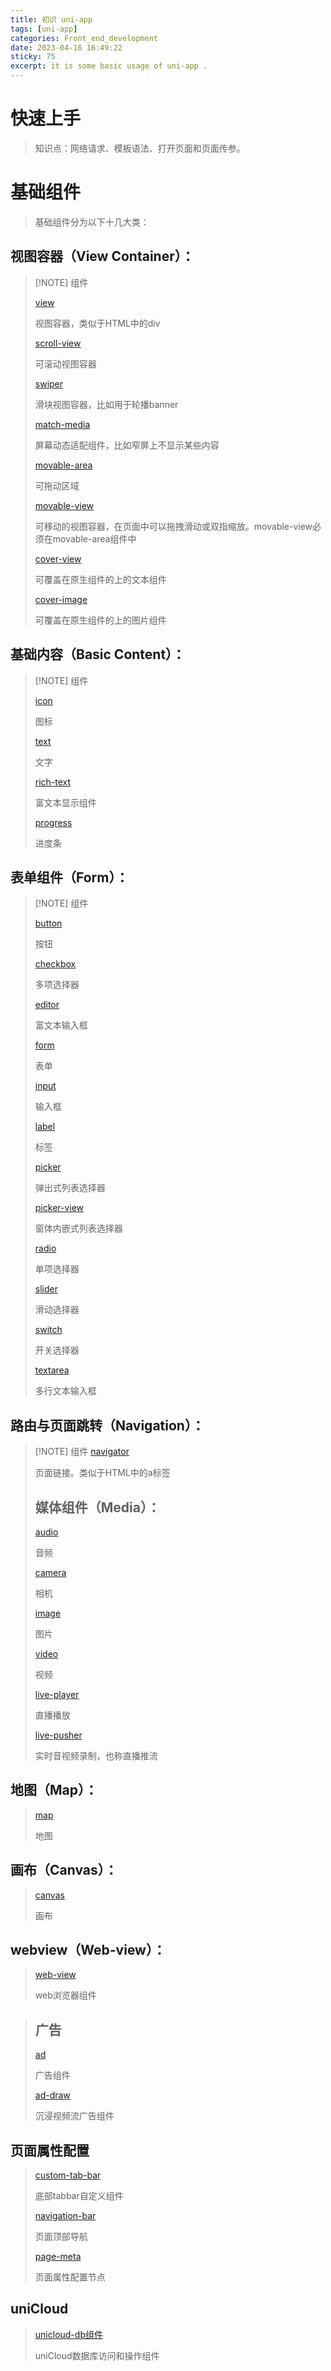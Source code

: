 ```yaml
---
title: 初识 uni-app
tags: [uni-app]
categories: Front_end_development
date: 2023-04-16 16:49:22
sticky: 75
excerpt: it is some basic usage of uni-app .
---
```


# 快速上手

> 知识点：网络请求、模板语法、打开页面和页面传参。

# 基础组件

> 基础组件分为以下十几大类：

## 视图容器（View Container）：


> [!NOTE] 组件
> 
> 
> [view](https://uniapp.dcloud.net.cn/component/view)
> 
> 视图容器，类似于HTML中的div
> 
> [scroll-view](https://uniapp.dcloud.net.cn/component/scroll-view)
> 
> 可滚动视图容器
> 
> [swiper](https://uniapp.dcloud.net.cn/component/swiper)
> 
> 滑块视图容器，比如用于轮播banner
> 
> [match-media](https://uniapp.dcloud.net.cn/component/match-media)
> 
> 屏幕动态适配组件，比如窄屏上不显示某些内容
> 
> [movable-area](https://uniapp.dcloud.net.cn/component/movable-view#movable-area)
> 
> 可拖动区域
> 
> [movable-view](https://uniapp.dcloud.net.cn/component/movable-view#movable-view)
> 
> 可移动的视图容器，在页面中可以拖拽滑动或双指缩放。movable-view必须在movable-area组件中
> 
> [cover-view](https://uniapp.dcloud.net.cn/component/cover-view#cover-view)
> 
> 可覆盖在原生组件的上的文本组件
> 
> [cover-image](https://uniapp.dcloud.net.cn/component/cover-view#cover-image)
> 
> 可覆盖在原生组件的上的图片组件

## 基础内容（Basic Content）：

> [!NOTE] 组件
> 
> [icon](https://uniapp.dcloud.net.cn/component/icon)
> 
> 图标
> 
> [text](https://uniapp.dcloud.net.cn/component/text)
> 
> 文字
> 
> [rich-text](https://uniapp.dcloud.net.cn/component/rich-text)
> 
> 富文本显示组件
> 
> [progress](https://uniapp.dcloud.net.cn/component/progress)
> 
> 进度条

## 表单组件（Form）：

> [!NOTE] 组件
> 
> [button](https://uniapp.dcloud.net.cn/component/button)
> 
> 按钮
> 
> [checkbox](https://uniapp.dcloud.net.cn/component/checkbox)
> 
> 多项选择器
> 
> [editor](https://uniapp.dcloud.net.cn/component/editor)
> 
> 富文本输入框
> 
> [form](https://uniapp.dcloud.net.cn/component/form)
> 
> 表单
> 
> [input](https://uniapp.dcloud.net.cn/component/input)
> 
> 输入框
> 
> [label](https://uniapp.dcloud.net.cn/component/label)
> 
> 标签
> 
> [picker](https://uniapp.dcloud.net.cn/component/picker)
> 
> 弹出式列表选择器
> 
> [picker-view](https://uniapp.dcloud.net.cn/component/picker-view)
> 
> 窗体内嵌式列表选择器
> 
> [radio](https://uniapp.dcloud.net.cn/component/radio)
> 
> 单项选择器
> 
> [slider](https://uniapp.dcloud.net.cn/component/slider)
> 
> 滑动选择器
> 
> [switch](https://uniapp.dcloud.net.cn/component/switch)
> 
> 开关选择器
> 
> [textarea](https://uniapp.dcloud.net.cn/component/textarea)
> 
> 多行文本输入框

## 路由与页面跳转（Navigation）：

> [!NOTE] 组件 
> [navigator](https://uniapp.dcloud.net.cn/component/navigator)
> 
> 页面链接。类似于HTML中的a标签
> 
> ## 媒体组件（Media）：
> 
> [audio](https://uniapp.dcloud.net.cn/component/audio)
> 
> 音频
> 
> [camera](https://uniapp.dcloud.net.cn/component/camera)
> 
> 相机
> 
> [image](https://uniapp.dcloud.net.cn/component/image)
> 
> 图片
> 
> [video](https://uniapp.dcloud.net.cn/component/video)
> 
> 视频
> 
> [live-player](https://uniapp.dcloud.net.cn/component/live-player)
> 
> 直播播放
> 
> [live-pusher](https://uniapp.dcloud.net.cn/component/live-pusher)
> 
> 实时音视频录制，也称直播推流

## 地图（Map）：
> 
> [map](https://uniapp.dcloud.net.cn/component/map)
> 
> 地图
> 
## 画布（Canvas）：
> 
> [canvas](https://uniapp.dcloud.net.cn/component/canvas)
> 
> 画布
> 
## webview（Web-view）：
> 
> [web-view](https://uniapp.dcloud.net.cn/component/web-view)
> 
> web浏览器组件

> ## 广告
> 
> [ad](https://uniapp.dcloud.net.cn/component/ad)
> 
> 广告组件
> 
> [ad-draw](https://uniapp.dcloud.net.cn/component/ad-draw)
> 
> 沉浸视频流广告组件

## 页面属性配置
> 
> [custom-tab-bar](https://uniapp.dcloud.net.cn/component/custom-tab-bar)
> 
> 底部tabbar自定义组件
> 
> [navigation-bar](https://uniapp.dcloud.net.cn/component/navigation-bar)
> 
> 页面顶部导航
> 
> [page-meta](https://uniapp.dcloud.net.cn/component/page-meta)
> 
> 页面属性配置节点
> 
## uniCloud
> 
> [unicloud-db组件](https://uniapp.dcloud.net.cn/uniCloud/unicloud-db)
> 
> uniCloud数据库访问和操作组件



